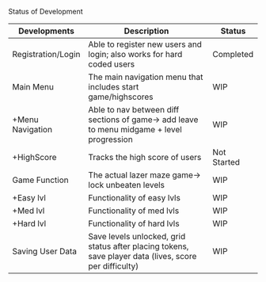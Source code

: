 Status of Development

| Developments  | Description | Status       |
|---------------|-------------|--------------|
| Registration/Login  |   Able to register new users and login; also works for hard coded users    | Completed  |
|     Main Menu     | The main navigation menu that includes start game/highscores      | WIP    |
| +Menu Navigation   | Able to nav between diff sections of game-> add leave to menu midgame + level progression     | WIP  |
| +HighScore   | Tracks the high score of users      | Not Started  |
| Game Function   | The actual lazer maze game-> lock unbeaten levels     | WIP  |
| +Easy lvl   | Functionality of easy lvls      | WIP  |
| +Med lvl   | Functionality of med lvls      | WIP  |
| +Hard lvl   | Functionality of hard lvls      | WIP  |
| Saving User Data| Save levels unlocked, grid status after placing tokens, save player data (lives, score per difficulty) | WIP |


